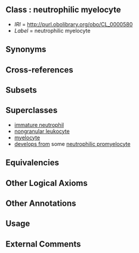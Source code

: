 
## Class : neutrophilic myelocyte

 * *IRI* = http://purl.obolibrary.org/obo/CL_0000580
 * *Label* = neutrophilic myelocyte

## Synonyms


## Cross-references


## Subsets


## Superclasses

 * [immature neutrophil](../../CL/76/CL_0000776.md)
 * [nongranular leukocyte](../../CL/87/CL_0002087.md)
 * [myelocyte](../../CL/93/CL_0002193.md)
 * [develops from](../../RO/02/RO_0002202.md) some [neutrophilic promyelocyte](../../CL/64/CL_0000564.md)

## Equivalencies


## Other Logical Axioms


## Other Annotations


## Usage


## External Comments

